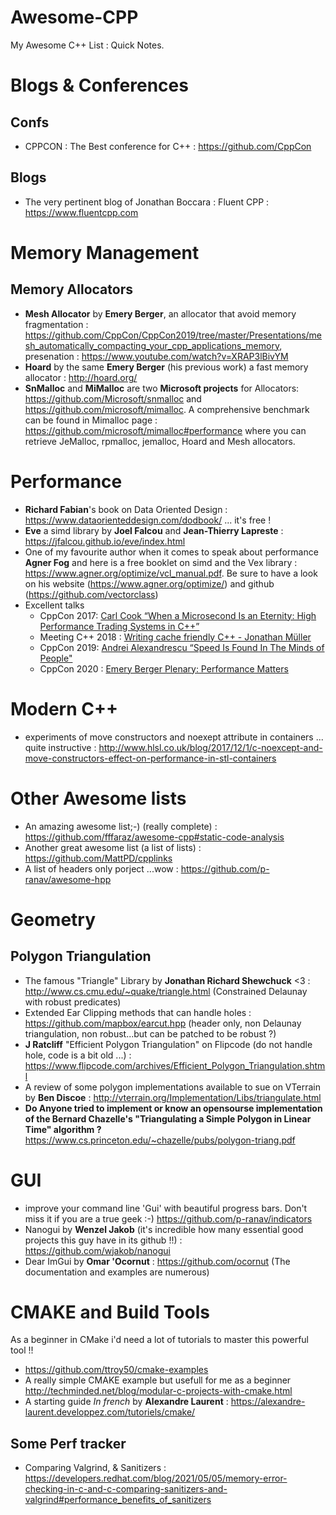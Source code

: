 # Awesome-CPP
My Awesome C++ List : Quick Notes.

# Blogs & Conferences

## Confs
* CPPCON : The Best conference for C++ : https://github.com/CppCon

## Blogs
* The very pertinent blog of Jonathan Boccara : Fluent CPP : https://www.fluentcpp.com


# Memory Management

## Memory Allocators 
* **Mesh Allocator** by **Emery Berger**, an allocator that avoid memory fragmentation : https://github.com/CppCon/CppCon2019/tree/master/Presentations/mesh_automatically_compacting_your_cpp_applications_memory, presenation : https://www.youtube.com/watch?v=XRAP3lBivYM
* **Hoard** by the same **Emery Berger** (his previous work) a fast memory allocator : http://hoard.org/
* **SnMalloc** and **MiMalloc** are two **Microsoft projects** for Allocators: https://github.com/Microsoft/snmalloc and https://github.com/microsoft/mimalloc. A comprehensive benchmark can be found in Mimalloc page : https://github.com/microsoft/mimalloc#performance where you can retrieve JeMalloc, rpmalloc, jemalloc, Hoard and Mesh allocators.

# Performance 
 * **Richard Fabian**'s book on Data Oriented Design : https://www.dataorienteddesign.com/dodbook/ ... it's free !
 * **Eve** a simd library by **Joel Falcou** and **Jean-Thierry Lapreste** : https://jfalcou.github.io/eve/index.html
* One of my favourite author when it comes to speak about performance **Agner Fog** and here is a free booklet on simd and the Vex library : https://www.agner.org/optimize/vcl_manual.pdf. Be sure to have a look on his website (https://www.agner.org/optimize/) and github (https://github.com/vectorclass)
 * Excellent talks
   * CppCon 2017: [Carl Cook “When a Microsecond Is an Eternity: High Performance Trading Systems in C++”](https://www.youtube.com/watch?v=NH1Tta7purM)  
   * Meeting C++ 2018 : [Writing cache friendly C++ - Jonathan Müller]( https://www.youtube.com/watch?v=Nz9SiF0QVKY)
   * CppCon 2019: [Andrei Alexandrescu “Speed Is Found In The Minds of People"](https://www.youtube.com/watch?v=FJJTYQYB1JQ)
   * CppCon 2020 : [Emery Berger Plenary: Performance Matters](https://www.youtube.com/watch?v=koTf7u0v41o)
  
  
# Modern C++
 
* experiments of move constructors and noexept attribute in containers ... quite instructive : http://www.hlsl.co.uk/blog/2017/12/1/c-noexcept-and-move-constructors-effect-on-performance-in-stl-containers

# Other Awesome lists
* An amazing awesome list;-) (really complete) : https://github.com/fffaraz/awesome-cpp#static-code-analysis
* Another great awesome list (a list of lists) : https://github.com/MattPD/cpplinks
* A list of headers only porject ...wow : https://github.com/p-ranav/awesome-hpp

# Geometry

## Polygon Triangulation

* The famous "Triangle" Library by **Jonathan Richard Shewchuck** <3 : http://www.cs.cmu.edu/~quake/triangle.html (Constrained Delaunay with robust predicates)
* Extended Ear Clipping methods that can handle holes : https://github.com/mapbox/earcut.hpp (header only, non Delaunay triangulation, non robust...but can be patched to be robust ?)
* **J Ratcliff** "Efficient Polygon Triangulation" on Flipcode (do not handle hole, code is a bit old ...) : https://www.flipcode.com/archives/Efficient_Polygon_Triangulation.shtml
* A review of some polygon implementations available to sue on VTerrain by **Ben Discoe** : http://vterrain.org/Implementation/Libs/triangulate.html
* **Do Anyone tried to implement or know an opensourse implementation of the Bernard Chazelle's "Triangulating a Simple Polygon in Linear Time" algorithm ?** https://www.cs.princeton.edu/~chazelle/pubs/polygon-triang.pdf

# GUI
 * improve your command line 'Gui' with beautiful progress bars. Don't miss it if you are a true geek :-) https://github.com/p-ranav/indicators
 * Nanogui by **Wenzel Jakob** (it's incredible how many essential good projects this guy have in its github !!) :  https://github.com/wjakob/nanogui
 * Dear ImGui by **Omar 'Ocornut** : https://github.com/ocornut (The documentation and examples are numerous)
 
# CMAKE and Build Tools
As a beginner in CMake i'd need a lot of tutorials to master this powerful tool !!
* https://github.com/ttroy50/cmake-examples
* A really simple CMAKE example but usefull for me as a beginner http://techminded.net/blog/modular-c-projects-with-cmake.html
* A starting guide *In french* by **Alexandre Laurent** : https://alexandre-laurent.developpez.com/tutoriels/cmake/
## Some Perf tracker 
* Comparing Valgrind, & Sanitizers : https://developers.redhat.com/blog/2021/05/05/memory-error-checking-in-c-and-c-comparing-sanitizers-and-valgrind#performance_benefits_of_sanitizers
